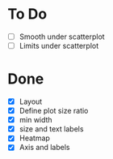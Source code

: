 # To Do

- [ ] Smooth under scatterplot
- [ ] Limits under scatterplot

# Done

- [x] Layout
- [x] Define plot size ratio
- [x] min width
- [x] size and text labels
- [x] Heatmap
- [x] Axis and labels